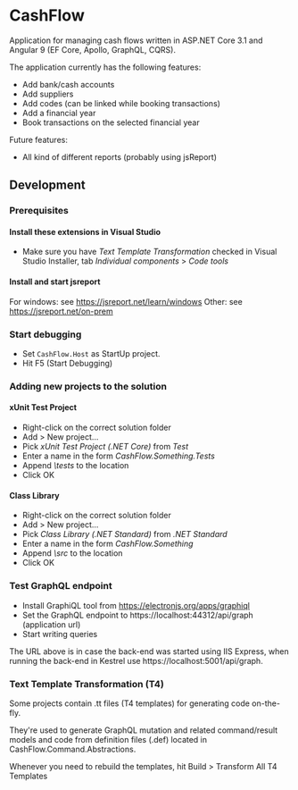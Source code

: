 # CashFlow

Application for managing cash flows written in ASP.NET Core 3.1 and Angular 9 (EF Core, Apollo, GraphQL, CQRS).

The application currently has the following features:
* Add bank/cash accounts
* Add suppliers
* Add codes (can be linked while booking transactions)
* Add a financial year
* Book transactions on the selected financial year

Future features:
* All kind of different reports (probably using jsReport)

## Development

### Prerequisites

#### Install these extensions in Visual Studio

* Make sure you have _Text Template Transformation_ checked in Visual Studio Installer, tab _Individual components_ > _Code tools_ 

#### Install and start jsreport

For windows: see https://jsreport.net/learn/windows
Other: see https://jsreport.net/on-prem

### Start debugging

* Set `CashFlow.Host` as StartUp project.
* Hit F5 (Start Debugging)

### Adding new projects to the solution

#### xUnit Test Project

* Right-click on the correct solution folder
* Add > New project...
* Pick _xUnit Test Project (.NET Core)_ from _Test_
* Enter a name in the form _CashFlow.Something.Tests_
* Append _\tests_ to the location
* Click OK

#### Class Library

* Right-click on the correct solution folder
* Add > New project...
* Pick _Class Library (.NET Standard)_ from _.NET Standard_
* Enter a name in the form _CashFlow.Something_
* Append _\src_ to the location
* Click OK

### Test GraphQL endpoint

* Install GraphiQL tool from https://electronjs.org/apps/graphiql
* Set the GraphQL endpoint to https://localhost:44312/api/graph (application url)
* Start writing queries

The URL above is in case the back-end was started using IIS Express, when running the back-end in Kestrel use https://localhost:5001/api/graph.

### Text Template Transformation (T4)

Some projects contain .tt files (T4 templates) for generating code on-the-fly.

They're used to generate GraphQL mutation and related command/result models and code from definition files (.def) located in CashFlow.Command.Abstractions.

Whenever you need to rebuild the templates, hit Build > Transform All T4 Templates
